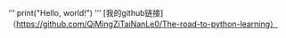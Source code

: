‘’‘
print("Hello, world!")
’‘’
[我的github链接]（https://github.com/QiMingZiTaiNanLe0/The-road-to-python-learning）